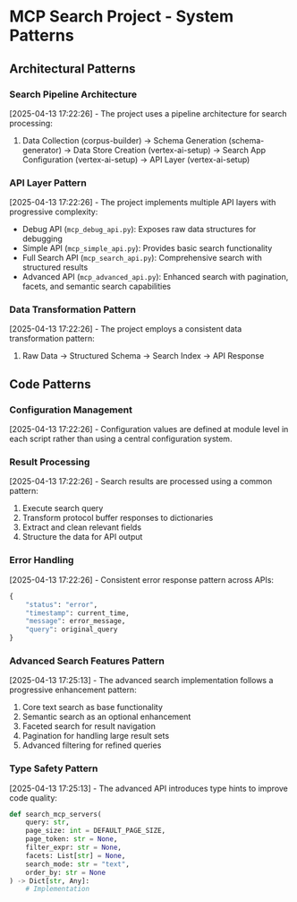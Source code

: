 # MCP Search Project - System Patterns

## Architectural Patterns

### Search Pipeline Architecture
[2025-04-13 17:22:26] - The project uses a pipeline architecture for search processing:
1. Data Collection (corpus-builder) → Schema Generation (schema-generator) → Data Store Creation (vertex-ai-setup) → Search App Configuration (vertex-ai-setup) → API Layer (vertex-ai-setup)

### API Layer Pattern
[2025-04-13 17:22:26] - The project implements multiple API layers with progressive complexity:
- Debug API (`mcp_debug_api.py`): Exposes raw data structures for debugging
- Simple API (`mcp_simple_api.py`): Provides basic search functionality
- Full Search API (`mcp_search_api.py`): Comprehensive search with structured results
- Advanced API (`mcp_advanced_api.py`): Enhanced search with pagination, facets, and semantic search capabilities

### Data Transformation Pattern
[2025-04-13 17:22:26] - The project employs a consistent data transformation pattern:
1. Raw Data → Structured Schema → Search Index → API Response

## Code Patterns

### Configuration Management
[2025-04-13 17:22:26] - Configuration values are defined at module level in each script rather than using a central configuration system.

### Result Processing
[2025-04-13 17:22:26] - Search results are processed using a common pattern:
1. Execute search query
2. Transform protocol buffer responses to dictionaries
3. Extract and clean relevant fields
4. Structure the data for API output

### Error Handling
[2025-04-13 17:22:26] - Consistent error response pattern across APIs:
```python
{
    "status": "error",
    "timestamp": current_time,
    "message": error_message,
    "query": original_query
}
```

### Advanced Search Features Pattern
[2025-04-13 17:25:13] - The advanced search implementation follows a progressive enhancement pattern:
1. Core text search as base functionality
2. Semantic search as an optional enhancement
3. Faceted search for result navigation
4. Pagination for handling large result sets
5. Advanced filtering for refined queries

### Type Safety Pattern
[2025-04-13 17:25:13] - The advanced API introduces type hints to improve code quality:
```python
def search_mcp_servers(
    query: str,
    page_size: int = DEFAULT_PAGE_SIZE,
    page_token: str = None,
    filter_expr: str = None,
    facets: List[str] = None,
    search_mode: str = "text",
    order_by: str = None
) -> Dict[str, Any]:
    # Implementation
```